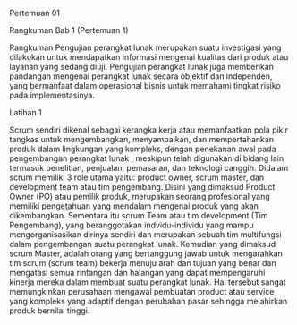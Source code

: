 Pertemuan 01

Rangkuman Bab 1 (Pertemuan 1)

Rangkuman Pengujian perangkat lunak merupakan suatu investigasi yang dilakukan untuk mendapatkan informasi mengenai kualitas dari produk atau layanan yang sedang diuji. 
Pengujian perangkat lunak juga memberikan pandangan mengenai perangkat lunak secara objektif dan independen, yang bermanfaat dalam operasional bisnis untuk 
memahami tingkat risiko pada implementasinya.

Latihan 1

Scrum sendiri dikenal sebagai kerangka kerja atau memanfaatkan pola pikir tangkas untuk mengembangkan, menyampaikan, dan mempertahankan produk dalam lingkungan yang kompleks, 
dengan penekanan awal pada pengembangan perangkat lunak , meskipun telah digunakan di bidang lain termasuk penelitian, penjualan, pemasaran, dan teknologi canggih. 
Didalam scrum memiliki 3 role utama yaitu: product owner, scrum master, dan development team atau tim pengembang. 
Disini yang dimaksud Product Owner (PO) atau pemilik produk, merupakan seorang profesional yang memiliki pengetahuan yang mendalam mengenai produk yang akan dikembangkan. 
Sementara itu scrum Team atau tim development (Tim Pengembang), yang beranggotakan indvidu-individu yang mampu mengorganisasikan dirinya sendiri dan merupakan 
sebuah tim multifungsi dalam pengembangan suatu perangkat lunak. 
Kemudian yang dimaksud scrum Master, adalah orang yang bertanggung jawab untuk mengarahkan tim scrum (scrum team) bekerja menuju arah dan tujuan yang benar dan mengatasi 
semua rintangan dan halangan yang dapat mempengaruhi kinerja mereka dalam membuat suatu perangkat lunak. Hal tersebut sangat memungkinkan perusahaan mengawal 
pembuatan product atau service yang kompleks yang adaptif dengan perubahan pasar sehingga melahirkan produk bernilai tinggi.
